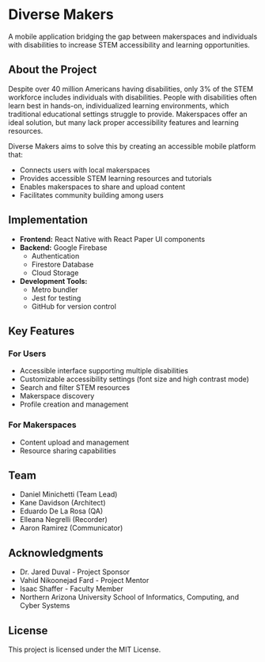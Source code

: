 # Diverse Makers

A mobile application bridging the gap between makerspaces and individuals with disabilities to increase STEM accessibility and learning opportunities.

## About the Project

Despite over 40 million Americans having disabilities, only 3% of the STEM workforce includes individuals with disabilities. People with disabilities often learn best in hands-on, individualized learning environments, which traditional educational settings struggle to provide. Makerspaces offer an ideal solution, but many lack proper accessibility features and learning resources.

Diverse Makers aims to solve this by creating an accessible mobile platform that:
- Connects users with local makerspaces
- Provides accessible STEM learning resources and tutorials
- Enables makerspaces to share and upload content
- Facilitates community building among users

## Implementation

- **Frontend:** React Native with React Paper UI components
- **Backend:** Google Firebase
  - Authentication
  - Firestore Database
  - Cloud Storage
- **Development Tools:**
  - Metro bundler
  - Jest for testing
  - GitHub for version control

## Key Features

### For Users
- Accessible interface supporting multiple disabilities
- Customizable accessibility settings (font size and high contrast mode)
- Search and filter STEM resources
- Makerspace discovery
- Profile creation and management

### For Makerspaces
- Content upload and management
- Resource sharing capabilities

## Team

- Daniel Minichetti (Team Lead)
- Kane Davidson (Architect)
- Eduardo De La Rosa (QA)
- Elleana Negrelli (Recorder)
- Aaron Ramirez (Communicator)

## Acknowledgments

- Dr. Jared Duval - Project Sponsor
- Vahid Nikoonejad Fard - Project Mentor
- Isaac Shaffer - Faculty Member
- Northern Arizona University School of Informatics, Computing, and Cyber Systems

## License

This project is licensed under the MIT License.
